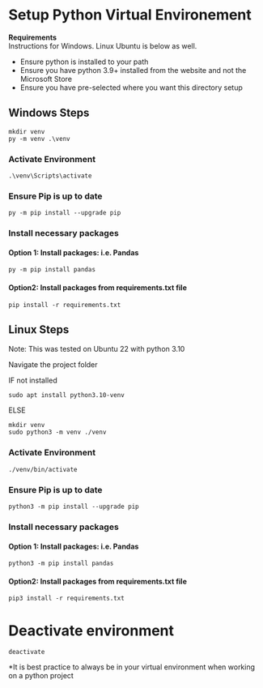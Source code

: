 # Setup Python Virtual Environement

**Requirements**  
Instructions for Windows. Linux Ubuntu is below as well. 
  
* Ensure python is installed to your path  
* Ensure you have python 3.9+ installed from the website and not the Microsoft Store  
* Ensure you have pre-selected where you want this directory setup  
  
## Windows Steps
    mkdir venv
    py -m venv .\venv

### Activate Environment
    .\venv\Scripts\activate
### Ensure Pip is up to date
    py -m pip install --upgrade pip

### Install necessary packages

#### Option 1: Install packages: i.e. Pandas
    py -m pip install pandas
    
#### Option2: Install packages from requirements.txt file
    pip install -r requirements.txt
    
## Linux Steps
Note: This was tested on Ubuntu 22 with python 3.10  

Navigate the project folder  

IF not installed 

    sudo apt install python3.10-venv
    
ELSE  

    mkdir venv
    sudo python3 -m venv ./venv

### Activate Environment
    ./venv/bin/activate
### Ensure Pip is up to date
    python3 -m pip install --upgrade pip

### Install necessary packages

#### Option 1: Install packages: i.e. Pandas
    python3 -m pip install pandas
    
#### Option2: Install packages from requirements.txt file
    pip3 install -r requirements.txt

# Deactivate environment

    deactivate
    
*It is best practice to always be in your virtual environment when working on a python project
